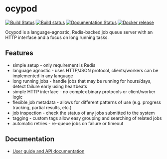 # ocypod

[![Build Status](https://travis-ci.com/davechallis/ocypod.svg?branch=master)](https://travis-ci.com/davechallis/ocypod)
[![Build status](https://ci.appveyor.com/api/projects/status/yi6kac4bn674upn1?svg=true)](https://ci.appveyor.com/project/davechallis/ocypod)
[![Documentation Status](https://readthedocs.org/projects/ocypod/badge/?version=latest)](https://ocypod.readthedocs.io/en/latest/?badge=latest)
[![Docker release](https://img.shields.io/docker/v/davechallis/ocypod?sort=semver)](https://hub.docker.com/r/davechallis/ocypod)


Ocypod is a language-agnostic, Redis-backed job queue server with an HTTP interface and a focus on long running tasks.

## Features

* simple setup - only requirement is Redis
* language agnostic - uses HTTP/JSON protocol, clients/workers can be
  implemented in any language
* long running jobs - handle jobs that may be running for hours/days,
  detect failure early using heartbeats
* simple HTTP interface - no complex binary protocols or client/worker logic
* flexible job metadata - allows for different patterns of use (e.g. progress
  tracking, partial results, etc.)
* job inspection - check the status of any jobs submitted to the system
* tagging - custom tags allow easy grouping and searching of related jobs
* automatic retries - re-queue jobs on failure or timeout

## Documentation

* [User guide and API documentation](https://ocypod.readthedocs.io/en/latest/)
